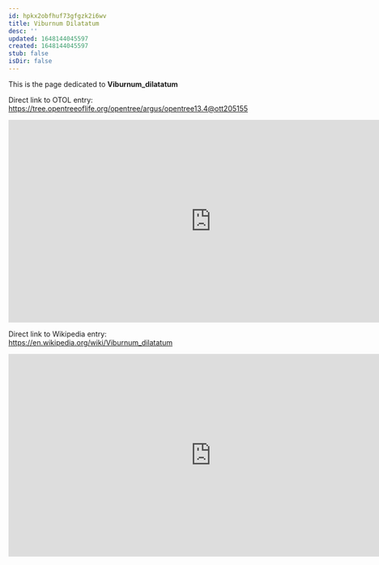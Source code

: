 ```yaml
---
id: hpkx2obfhuf73gfgzk2i6wv
title: Viburnum Dilatatum
desc: ''
updated: 1648144045597
created: 1648144045597
stub: false
isDir: false
---
```

This is the page dedicated to **Viburnum_dilatatum**


Direct link to OTOL entry: https://tree.opentreeoflife.org/opentree/argus/opentree13.4@ott205155



<html>
    <body>
    <iframe src="https://tree.opentreeoflife.org/opentree/argus/opentree13.4@ott205155"
    width="800" height="400" frameborder="0" allowfullscreen> </iframe>
    </body>
</html>
    


Direct link to Wikipedia entry: https://en.wikipedia.org/wiki/Viburnum_dilatatum



<html>
    <body>
    <iframe src="https://en.wikipedia.org/wiki/Viburnum_dilatatum"
    width="800" height="400" frameborder="0" allowfullscreen> </iframe>
    </body>
</html>
    
